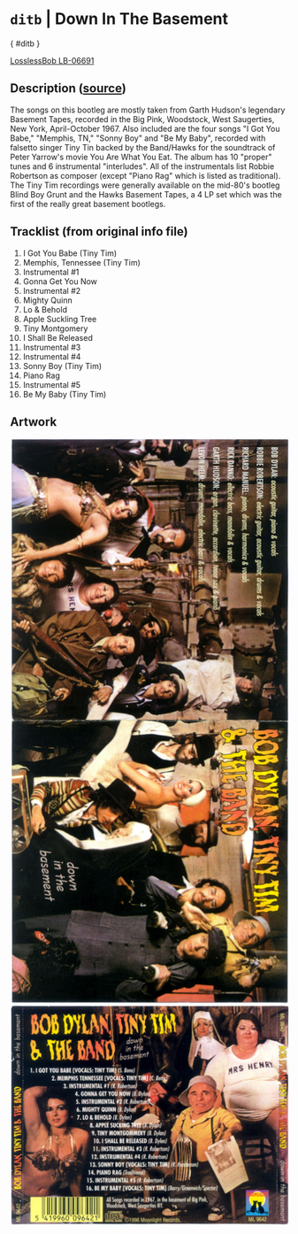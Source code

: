 
# `ditb` | Down In The Basement
[](){ #ditb }

[LosslessBob LB-06691](http://www.losslessbob.wonderingwhattochoose.com/detail/LB-06691.html)

## Description ([source](https://theband.hiof.no/albums/boot_down_in_the_basement.html))
The songs on this bootleg are mostly taken from Garth Hudson's legendary Basement Tapes, recorded in the Big Pink, Woodstock, West Saugerties, New York, April-October 1967. Also included are the four songs "I Got You Babe," "Memphis, TN," "Sonny Boy" and "Be My Baby", recorded with falsetto singer Tiny Tin backed by the Band/Hawks for the soundtrack of Peter Yarrow's movie You Are What You Eat. The album has 10 "proper" tunes and 6 instrumental "interludes". All of the instrumentals list Robbie Robertson as composer (except "Piano Rag" which is listed as traditional). The Tiny Tim recordings were generally available on the mid-80's bootleg Blind Boy Grunt and the Hawks Basement Tapes, a 4 LP set which was the first of the really great basement bootlegs.

## Tracklist (from original info file)
1. I Got You Babe (Tiny Tim)
2. Memphis, Tennessee (Tiny Tim)
3. Instrumental #1
4. Gonna Get You Now
5. Instrumental #2
6. Mighty Quinn
7. Lo & Behold
8. Apple Suckling Tree
9. Tiny Montgomery
10. I Shall Be Released
11. Instrumental #3
12. Instrumental #4
13. Sonny Boy (Tiny Tim)
14. Piano Rag
15. Instrumental #5
16. Be My Baby (Tiny Tim)

## Artwork

![](../assets/albums/ditb/DylanDownInTheFront.jpg)
![](../assets/albums/ditb/DylanDownInTheBack.jpg)
